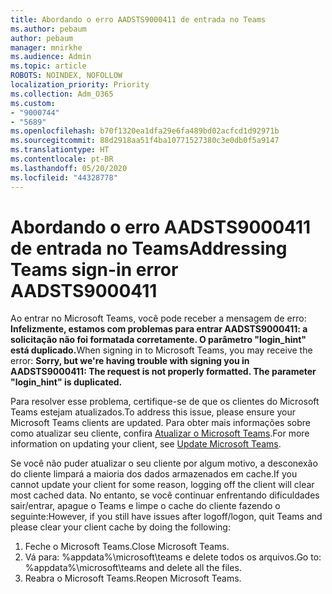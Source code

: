 ```yaml
---
title: Abordando o erro AADSTS9000411 de entrada no Teams
ms.author: pebaum
author: pebaum
manager: mnirkhe
ms.audience: Admin
ms.topic: article
ROBOTS: NOINDEX, NOFOLLOW
localization_priority: Priority
ms.collection: Adm_O365
ms.custom:
- "9000744"
- "5689"
ms.openlocfilehash: b70f1320ea1dfa29e6fa489bd02acfcd1d92971b
ms.sourcegitcommit: 88d2918aa51f4ba10771527380c3e0db0f5a9147
ms.translationtype: HT
ms.contentlocale: pt-BR
ms.lasthandoff: 05/20/2020
ms.locfileid: "44328778"
---
```

# <a name="addressing-teams-sign-in-error-aadsts9000411"></a><span data-ttu-id="9d0dc-102">Abordando o erro AADSTS9000411 de entrada no Teams</span><span class="sxs-lookup"><span data-stu-id="9d0dc-102">Addressing Teams sign-in error AADSTS9000411</span></span>

<span data-ttu-id="9d0dc-103">Ao entrar no Microsoft Teams, você pode receber a mensagem de erro: **Infelizmente, estamos com problemas para entrar AADSTS9000411: a solicitação não foi formatada corretamente. O parâmetro "login_hint" está duplicado.**</span><span class="sxs-lookup"><span data-stu-id="9d0dc-103">When signing in to Microsoft Teams, you may receive the error: **Sorry, but we're having trouble with signing you in AADSTS9000411: The request is not properly formatted. The parameter "login_hint" is duplicated.**</span></span>

<span data-ttu-id="9d0dc-104">Para resolver esse problema, certifique-se de que os clientes do Microsoft Teams estejam atualizados.</span><span class="sxs-lookup"><span data-stu-id="9d0dc-104">To address this issue, please ensure your Microsoft Teams clients are updated.</span></span> <span data-ttu-id="9d0dc-105">Para obter mais informações sobre como atualizar seu cliente, confira [Atualizar o Microsoft Teams](https://support.office.com/article/Update-Microsoft-Teams-535a8e4b-45f0-4f6c-8b3d-91bca7a51db1).</span><span class="sxs-lookup"><span data-stu-id="9d0dc-105">For more information on updating your client, see [Update Microsoft Teams](https://support.office.com/article/Update-Microsoft-Teams-535a8e4b-45f0-4f6c-8b3d-91bca7a51db1).</span></span>

<span data-ttu-id="9d0dc-106">Se você não puder atualizar o seu cliente por algum motivo, a desconexão do cliente limpará a maioria dos dados armazenados em cache.</span><span class="sxs-lookup"><span data-stu-id="9d0dc-106">If you cannot update your client for some reason, logging off the client will clear most cached data.</span></span> <span data-ttu-id="9d0dc-107">No entanto, se você continuar enfrentando dificuldades sair/entrar, apague o Teams e limpe o cache do cliente fazendo o seguinte:</span><span class="sxs-lookup"><span data-stu-id="9d0dc-107">However, if you still have issues after logoff/logon, quit Teams and please clear your client cache by doing the following:</span></span>
1. <span data-ttu-id="9d0dc-108">Feche o Microsoft Teams.</span><span class="sxs-lookup"><span data-stu-id="9d0dc-108">Close Microsoft Teams.</span></span>
2. <span data-ttu-id="9d0dc-109">Vá para: %appdata%\microsoft\teams e delete todos os arquivos.</span><span class="sxs-lookup"><span data-stu-id="9d0dc-109">Go to: %appdata%\microsoft\teams and delete all the files.</span></span>
3. <span data-ttu-id="9d0dc-110">Reabra o Microsoft Teams.</span><span class="sxs-lookup"><span data-stu-id="9d0dc-110">Reopen Microsoft Teams.</span></span>
